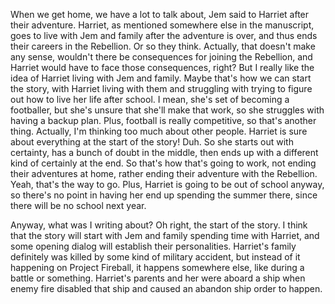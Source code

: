 When we get home, we have a lot to talk about, Jem said to Harriet after
their adventure. Harriet, as mentioned somewhere else in the manuscript,
goes to live with Jem and family after the adventure is over, and thus
ends their careers in the Rebellion. Or so they think. Actually, that
doesn't make any sense, wouldn't there be consequences for joining the
Rebellion, and Harriet would have to face those consequences, right? But
I really like the idea of Harriet living with Jem and family. Maybe
that's how we can start the story, with Harriet living with them and
struggling with trying to figure out how to live her life after school.
I mean, she's set of becoming a footballer, but she's unsure that she'll
make that work, so she struggles with having a backup plan. Plus,
football is really competitive, so that's another thing. Actually, I'm
thinking too much about other people. Harriet is sure about everything
at the start of the story! Duh. So she starts out with certainty, has a
bunch of doubt in the middle, then ends up with a different kind of
certainly at the end. So that's how that's going to work, not ending
their adventures at home, rather ending their adventure with the
Rebellion. Yeah, that's the way to go. Plus, Harriet is going to be out
of school anyway, so there's no point in having her end up spending the
summer there, since there will be no school next year.

Anyway, what was I writing about? Oh right, the start of the story. I
think that the story will start with Jem and family spending time with
Harriet, and some opening dialog will establish their personalities.
Harriet's family definitely was killed by some kind of military
accident, but instead of it happening on Project Fireball, it happens
somewhere else, like during a battle or something. Harriet's parents and
her were aboard a ship when enemy fire disabled that ship and caused an
abandon ship order to happen.

